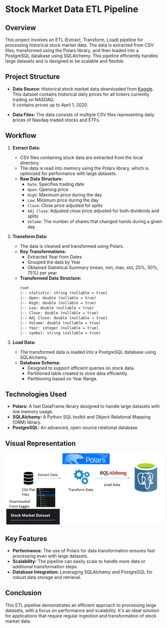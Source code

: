# Stock Market Data ETL Pipeline

## Overview

This project involves an ETL (Extract, Transform, Load) pipeline for processing historical stock market data. The data is extracted from CSV files, transformed using the Polars library, and then loaded into a PostgreSQL database using SQLAlchemy. This pipeline efficiently handles large datasets and is designed to be scalable and flexible.

## Project Structure

- **Data Source:** Historical stock market data downloaded from [Kaggle](https://www.kaggle.com/datasets/jacksoncrow/stock-market-dataset).  
  This dataset contains historical daily prices for all tickers currently trading on NASDAQ.  
  It contains prices up to April 1, 2020.
  
- **Data Files:** The data consists of multiple CSV files representing daily prices of Nasdaq-traded stocks and ETFs.

## Workflow

1. **Extract Data:** 
   - CSV files containing stock data are extracted from the local directory.
   - The data is read into memory using the Polars library, which is optimized for performance with large datasets.
   - **Raw Data Structure:**
     - `Date`: Specifies trading date
     - `Open`: Opening price
     - `High`: Maximum price during the day
     - `Low`: Minimum price during the day
     - `Close`: Close price adjusted for splits
     - `Adj Close`: Adjusted close price adjusted for both dividends and splits
     - `Volume`: The number of shares that changed hands during a given day

2. **Transform Data:** 
   - The data is cleaned and transformed using Polars.
   - **Key Transformations:**
     - Extracted Year from Dates
     - Grouped the data by Year
     - Obtained Statistical Summary (mean, min, max, std, 25%, 50%, 75%) per year
   - **Transformed Data Structure:**
     ```
     root
     |-- statistic: string (nullable = true)
     |-- Open: double (nullable = true)
     |-- High: double (nullable = true)
     |-- Low: double (nullable = true)
     |-- Close: double (nullable = true)
     |-- Adj Close: double (nullable = true)
     |-- Volume: double (nullable = true)
     |-- Year: integer (nullable = true)
     |-- symbol: string (nullable = true)
     ```

3. **Load Data:** 
   - The transformed data is loaded into a PostgreSQL database using SQLAlchemy.
   - **Database Schema:**
     - Designed to support efficient queries on stock data.
     - Partitioned table created to store data efficiently.
     - Partitioning based on Year Range.

## Technologies Used

- **Polars:** A fast DataFrame library designed to handle large datasets with low memory usage.
- **SQLAlchemy:** A Python SQL toolkit and Object-Relational Mapping (ORM) library.
- **PostgreSQL:** An advanced, open-source relational database.

## Visual Representation

![ETL Pipeline](https://github.com/asus1210/stock_market_data_etl_pipeline/blob/main/project%20image.png)

## Key Features

- **Performance:** The use of Polars for data transformation ensures fast processing even with large datasets.
- **Scalability:** The pipeline can easily scale to handle more data or additional transformation steps.
- **Database Integration:** Leveraging SQLAlchemy and PostgreSQL for robust data storage and retrieval.

## Conclusion

This ETL pipeline demonstrates an efficient approach to processing large datasets, with a focus on performance and scalability. It's an ideal solution for applications that require regular ingestion and transformation of stock market data.

